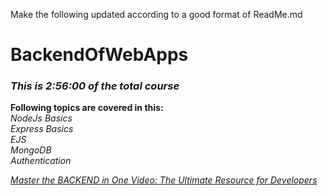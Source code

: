 Make the following updated according to a good format of ReadMe.md
# BackendOfWebApps

### *This is 2:56:00 of the total course*

**Following topics are covered in this:** \
*NodeJs Basics*\
*Express Basics*\
*EJS*\
*MongoDB*\
*Authentication*

*[Master the BACKEND in One Video: The Ultimate Resource for Developers](https://www.youtube.com/watch?v=cGAdC4A5fF4&t=58s)*
